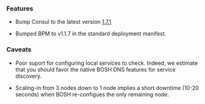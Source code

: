 ### Features

- Bump Consul to the latest version [1.7.1](https://github.com/hashicorp/consul/blob/master/CHANGELOG.md#171-february-20-2020)

- Bumped BPM to v1.1.7 in the standard deployment manifest.


### Caveats

- Poor suport for configuring local services to check. Indeed, we estimate that you should favor the native BOSH DNS features for service discovery.

- Scaling-in from 3 nodes down to 1 node implies a short downtime (10-20 seconds) when BOSH re-configues the only remaining node.
